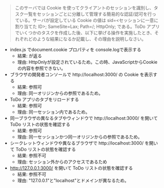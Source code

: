 > このサーバでは Cookie を使ってクライアントのセッションを識別し、タスク一覧をセッションごとに分離して管理する簡易的な認証/認可を行っている。サーバが設定している Cookie の値は sid=<セッションに一意に割り当てた ID>; SameSite=Lax; Path=/; HttpOnly; である。ToDo アプリでいくつかのタスクを作成した後、以下に挙げる操作を実施したとき、それぞれどのような結果になるか記載し、その理由を説明しなさい。

- index.js でdocument.cookie プロパティを console.logで表示する
  - 結果: <empty string> が返る
  - 理由: HttpOnlyが設定されているため。この時、JavaScriptからCookieの内容を参照できない。
- ブラウザの開発者コンソールで http://localhost:3000/ の Cookie を表示する
  - 結果: 参照可
  - 理由: 同一オリジンからの参照であるため。
- ToDo アプリのタブをリロードする
  - 結果: 参照可
  - 理由: 同一セッション内であるため。
- 同一ブラウザの異なるタブやウィンドウで http://localhost:3000/ を開いて ToDo リストの状態を確認する
  - 結果: 参照可
  - 理由: 同一セッションかつ同一オリジンからの参照であるため。
- シークレットウィンドウや異なるブラウザで http://localhost:3000/ を開いて ToDo リストの状態を確認する
  - 結果: 参照不可
  - 理由: セッション外からのアクセスであるため
- http://127.0.0.1:3000/ を開いて ToDo リストの状態を確認する
  - 結果: 参照不可
  - 理由: "127.0.0.1"と"localhost"とドメインが異なるため。
